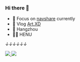 ### Hi there 👋

- 🍉 Focus on [navshare](https://www.navshare.cn) currently
- 🍋 Vlog [Art.XD](https://www.artxd.cn)
- 🍎 Hangzhou
- 👨‍🎓 HENU

*↓↓↓↓↓↓*

<div>
  <a href="/" align="left">
    <img src="https://github-readme-stats.vercel.app/api/top-langs/?username=xartd&text_color=586069&layout=compact&hide_border=true&bg_color=fff&title_color=0366d6&count_private=true&include_all_commits=true&hide_title=true" />
  </a>

  <a href="/" align="right">
    <img src="https://github-readme-stats.vercel.app/api?username=xartd&count_private=true&show_icons=true&icon_color=222&title_color=0366d6&text_color=586069&bg_color=fff&hide=issues&hide_border=true&include_all_commits=true&hide_title=true" />
  </a>
</div>
